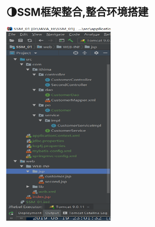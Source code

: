 
# 🌗SSM框架整合,整合环境搭建
<img src=https://github.com/fuxiaoyangAlex/JavaEE/blob/master/picture/SSM.png width=280 height=520>
